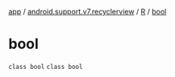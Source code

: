 [app](../../../index.md) / [android.support.v7.recyclerview](../../index.md) / [R](../index.md) / [bool](.)

# bool

`class bool`
`class bool`